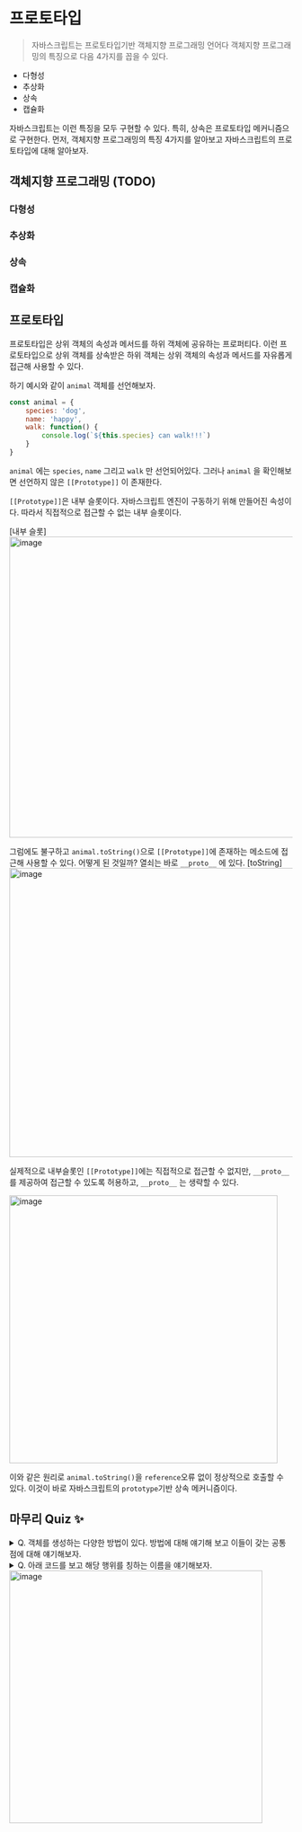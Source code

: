 # 프로토타입

> 자바스크립트는 프로토타입기반 객체지향 프로그래밍 언어다
객체지향 프로그래밍의 특징으로 다음 4가지를 꼽을 수 있다.

- 다형성
- 추상화
- 상속
- 캡슐화

자바스크립트는 이런 특징을 모두 구현할 수 있다. 특히, 상속은 프로토타입 메커니즘으로 구현한다.
먼저, 객체지향 프로그래밍의 특징 4가지를 알아보고 자바스크립트의 프로토타입에 대해 알아보자.

## 객체지향 프로그래밍 (TODO)

### 다형성

### 추상화

### 상속

### 캡슐화

## 프로토타입

프로토타입은 상위 객체의 속성과 메서드를 하위 객체에 공유하는 프로퍼티다. 이런 프로토타입으로 상위 객체를 상속받은 하위 객체는 상위 객체의 속성과 메서드를 자유롭게 접근해 사용할 수 있다.

하기 예시와 같이 `animal` 객체를 선언해보자.

```javascript
const animal = {
    species: 'dog',
    name: 'happy',
    walk: function() {
        console.log(`${this.species} can walk!!!`)
    }
}
```

`animal` 에는 `species`, `name` 그리고 `walk` 만 선언되어있다.
그러나 `animal` 을 확인해보면 선언하지 않은 `[[Prototype]]` 이 존재한다.

`[[Prototype]]`은 내부 슬롯이다. 자바스크립트 엔진이 구동하기 위해 만들어진 속성이다. 따라서 직접적으로 접근할 수 없는 내부 슬롯이다. 

[내부 슬롯]
<img width="536" alt="image" src="https://github.com/FEStudyRoom/deepdive/assets/89110544/595c043c-fd09-4e56-8b30-fbfdfdc8d963">

그럼에도 불구하고 `animal.toString()`으로 `[[Prototype]]`에 존재하는 메소드에 접근해 사용할 수 있다. 어떻게 된 것일까? 열쇠는 바로 `__proto__` 에 있다.
[toString]
<img width="515" alt="image" src="https://github.com/FEStudyRoom/deepdive/assets/89110544/eae7f498-fb06-465f-894a-e877edee9ad7">

실제적으로 내부슬롯인 `[[Prototype]]`에는 직접적으로 접근할 수 없지만, `__proto__`를 제공하여 접근할 수 있도록 허용하고, `__proto__` 는 생략할 수 있다.

<img width="477" alt="image" src="https://github.com/FEStudyRoom/deepdive/assets/89110544/0f766e96-3bb5-4dbc-9b6a-9be9a662e9ab">

이와 같은 원리로 `animal.toString()`을 `reference`오류 없이 정상적으로 호출할 수 있다.
이것이 바로 자바스크립트의 `prototype`기반 상속 메커니즘이다.

## 마무리 Quiz ✨
<details>
  <summary>Q. 객체를 생성하는 다양한 방법이 있다. 방법에 대해 얘기해 보고 이들이 갖는 공통점에 대해 얘기해보자.
  </summary>
  <div markdown="1">

  A. `객체 리터럴, Object 생성자 함수, 생성자 함수, Object.create 메서드, 클래스`방식으로 객체를 생성할 수 있다. 각 방식마다 세부적인 객체 생성 방식의 차이는 있으나 추상 연산 `OrdinaryObjectCreate` 에 의해 생성된다는 공통점이 있다.

  </div>
</details>

<details>
  <summary>Q. 아래 코드를 보고 해당 행위를 칭하는 이름을 얘기해보자.
  </summary>
  <div markdown="1">

  A. `dog`와 `bird`는 인스턴스 메서드`walk`를 오버라이딩해 프로토타입 메서드 `walk`를 가렸다. 이처럼 상속 관계에 의해 프로퍼티가 가려지는 현상을 프로퍼티 섀도잉이라 한다. 

  </div>
</details>

<img width="450" alt="image" src="https://github.com/FEStudyRoom/deepdive/assets/89110544/97d638f4-888c-4fa3-b88c-f4ab4ab6f337">

